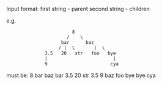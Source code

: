 Input format:
first string - parent
second string - children

e.g.

                            8
                          /    \
                        bar      baz
                       / |  \       |  \
                  3.5   20   str   foo   bye
                  |                        |
                  9                       cya

must be:
8
bar baz
bar
3.5 20 str
3.5
9
baz
foo bye
bye
cya
